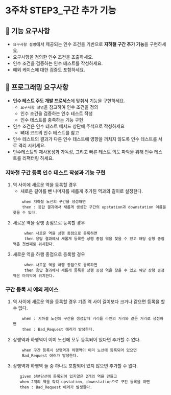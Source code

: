 # 3주차 STEP3_구간 추가 기능

## 🚀 기능 요구사항
- ``요구사항 설명``에서 제공되는 인수 조건을 기반으로 **지하철 구간 추가 기능**을 구현하세요.
- 요구사항을 정의한 인수 조건을 조출하세요.
- 인수 조건을 검증하는 인수 테스트를 작성하세요.
- 예외 케이스에 대한 검증도 포함하세요.

## 🚀 프로그래밍 요구사항
- **인수 테스트 주도 개발 프로세스**에 맞춰서 기능을 구현하세요.
    - ``요구사항 설명``을 참고하여 인수 조건을 정의
    - 인수 조건을 검증하는 인수 테스트 작성
    - 인수 테스트를 충족하는 기능 구현
- 인수 조건은 인수 테스트 메서드 상단에 주석으로 작성하세요
    - 뼈대 코드의 인수 테스트를 참고
- 인수 테스트의 결과가 다른 인수 테스트에 영향을 끼치지 않도록 인수 테스트를 서로 격리 시키세요.
- 인수테스트의 재사용성과 가독성, 그리고 빠른 테스트 의도 파악을 위해 인수 테스트를 리팩터링 하세요.

### 지하철 구간 등록 인수 테스트 작성과 기능 구현

1. 역 사이에 새로운 역을 등록할 경우
    - 새로운 길이를 뺀 나머지를 새롭게 추가된 역과의 길이로 설정한다.
    ````
        when 지하철 노선의 구간을 생성하면
        then : 응답 결과에서 새롭게 생성한 구간의 upstation과 downstation 이름을 찾을 수 있다.
   ````
2. 새로운 역을 상행 종점으로 등록할 경우
   ````
        when 새로운 역을 상행 종점으로 등록하면
        then 응답 결과에서 새롭게 등록한 상행 종점 역을 찾을 수 있고 해당 상행 종점 역은 첫번째로 위치한다.
   ````
3. 새로운 역을 하행 종점으로 등록할 경우
   ````
        when 새로운 역을 하행 종점으로 등록하면
        then 응답 결과에서 새롭게 등록한 상행 종점 역을 찾을 수 있고 해당 상행 종점 역은 마지막에 위치한다.
   ````

### 구간 등록 시 예외 케이스
1. 역 사이에 새로운 역을 등록할 경우 기존 역 사이 길이보다 크거나 같으면 등록을 할 수 없다.
   ````
       when : 지하철 노선의 구간을 생성할때 거리를 라인의 거리와 같은 거리로 생성하면
       then : Bad_Request 에러가 발생한다. 
   ````
2. 상행역과 하행역이 이미 노선에 모두 등록되어 있다면 추가할 수 없다.
   ````
       when 구간 등록시 상행역과 하행역이 이미 노선에 등록되어 있으면
       Bad_Request 에러가 발생한다. 
    ````
3. 상행역과 하행역 둘 중 하나도 포함되어 있지 않으면 추가할 수 없다.
    ````
       given 신분당선에 등록되어 있지않은 2개의 역을 만들고
       when 2개의 역을 각각 upstation, downstation으로 구간 등록을 하면
       then : Bad_Request 에러가 발생한다.
    ````
